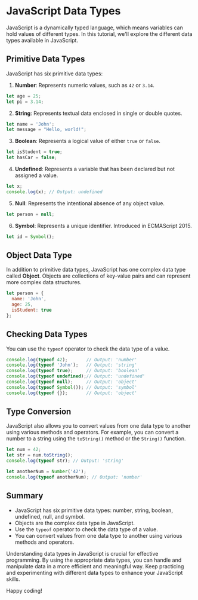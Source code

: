 # JavaScript Data Types

JavaScript is a dynamically typed language, which means variables can hold values of different types. In this tutorial, we'll explore the different data types available in JavaScript.

## Primitive Data Types

JavaScript has six primitive data types:

1. **Number**: Represents numeric values, such as `42` or `3.14`.

```javascript
let age = 25;
let pi = 3.14;
```

2. **String**: Represents textual data enclosed in single or double quotes.

```javascript
let name = 'John';
let message = "Hello, world!";
```

3. **Boolean**: Represents a logical value of either `true` or `false`.

```javascript
let isStudent = true;
let hasCar = false;
```

4. **Undefined**: Represents a variable that has been declared but not assigned a value.

```javascript
let x;
console.log(x); // Output: undefined
```

5. **Null**: Represents the intentional absence of any object value.

```javascript
let person = null;
```

6. **Symbol**: Represents a unique identifier. Introduced in ECMAScript 2015.

```javascript
let id = Symbol();
```

## Object Data Type

In addition to primitive data types, JavaScript has one complex data type called **Object**. Objects are collections of key-value pairs and can represent more complex data structures.

```javascript
let person = {
  name: 'John',
  age: 25,
  isStudent: true
};
```

## Checking Data Types

You can use the `typeof` operator to check the data type of a value.

```javascript
console.log(typeof 42);       // Output: 'number'
console.log(typeof 'John');   // Output: 'string'
console.log(typeof true);     // Output: 'boolean'
console.log(typeof undefined);// Output: 'undefined'
console.log(typeof null);     // Output: 'object'
console.log(typeof Symbol()); // Output: 'symbol'
console.log(typeof {});       // Output: 'object'
```

## Type Conversion

JavaScript also allows you to convert values from one data type to another using various methods and operators. For example, you can convert a number to a string using the `toString()` method or the `String()` function.

```javascript
let num = 42;
let str = num.toString();
console.log(typeof str); // Output: 'string'

let anotherNum = Number('42');
console.log(typeof anotherNum); // Output: 'number'
```

## Summary

- JavaScript has six primitive data types: number, string, boolean, undefined, null, and symbol.
- Objects are the complex data type in JavaScript.
- Use the `typeof` operator to check the data type of a value.
- You can convert values from one data type to another using various methods and operators.

Understanding data types in JavaScript is crucial for effective programming. By using the appropriate data types, you can handle and manipulate data in a more efficient and meaningful way. Keep practicing and experimenting with different data types to enhance your JavaScript skills.

Happy coding!
